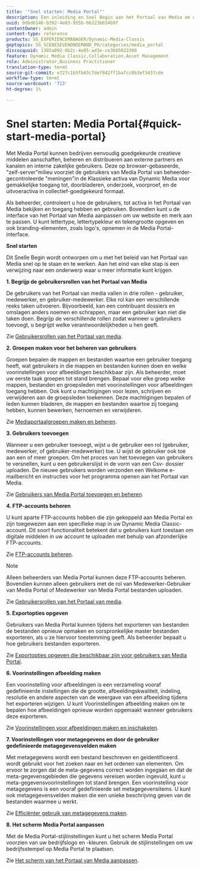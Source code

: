 ```yaml
---
title: '"Snel starten: Media Portal"'
description: Een inleiding en Snel Begin aan het Portaal van Media om u te helpen snel met de technieken en het beleid van het Portaal van Media in gebruik worden.
uuid: 0dbd6146-b392-4e03-955b-0b323b654b9f
contentOwner: admin
content-type: reference
products: SG_EXPERIENCEMANAGER/Dynamic-Media-Classic
geptopics: SG_SCENESEVENONDEMAND_PK/categories/media_portal
discoiquuid: 1385a092-0b2c-4e05-ad1e-ce3685022300
feature: Dynamic Media Classic,Collaboration,Asset Management
role: Administrator,Business Practitioner
translation-type: tm+mt
source-git-commit: e727c1b5fb43c7def842ff1bafcc8b3ef3437cde
workflow-type: tm+mt
source-wordcount: '713'
ht-degree: 1%

---
```



# Snel starten: Media Portal{#quick-start-media-portal}

Met Media Portal kunnen bedrijven eenvoudig goedgekeurde creatieve middelen aanschaffen, beheren en distribueren aan externe partners en kanalen en interne zakelijke gebruikers. Deze op browser-gebaseerde, &quot;zelf-server&quot;milieu voorziet de gebruikers van Media Portal van beheerder-gecontroleerde &quot;meningen&quot;in de Klassieke activa van Dynamic Media voor gemakkelijke toegang tot, doorbladeren, onderzoek, voorproef, en de uitvoeractiva in collectief-goedgekeurd formaat.

Als beheerder, controleert u hoe de gebruikers, tot activa in het Portaal van Media bekijken en toegang hebben en gebruiken. Bovendien kunt u de interface van het Portaal van Media aanpassen om uw website en merk aan te passen. U kunt lettertype, lettertypekleur en tekengrootte opgeven en ook branding-elementen, zoals logo&#39;s, opnemen in de Media Portal-interface.

**Snel starten**

Dit Snelle Begin wordt ontworpen om u met het beleid van het Portaal van Media snel op te staan en te werken. Aan het eind van elke stap is een verwijzing naar een onderwerp waar u meer informatie kunt krijgen.

**1. Begrijp de gebruikersrollen van het Portaal van Media**

De gebruikers van het Portaal van media vallen in drie rollen - gebruiker, medewerker, en gebruiker-medewerker. Elke rol kan een verschillende reeks taken uitvoeren. Bijvoorbeeld, kan een contribuant dossiers en omslagen anders noemen en schrappen, maar een gebruiker kan niet die taken doen. Begrijp de verschillende rollen zodat wanneer u gebruikers toevoegt, u begrijpt welke verantwoordelijkheden u hen geeft.

Zie [Gebruikersrollen van het Portaal van media](media-portal-user-roles.md#media_portal_user_roles).

**2. Groepen maken voor het beheren van gebruikers**

Groepen bepalen de mappen en bestanden waartoe een gebruiker toegang heeft, wat gebruikers in die mappen en bestanden kunnen doen en welke voorinstellingen voor afbeeldingen beschikbaar zijn. Als beheerder, moet uw eerste taak groepen tot stand brengen. Bepaal voor elke groep welke mappen, bestanden en groepsleden met voorinstellingen voor afbeeldingen toegang hebben. Ook kunt u machtigingen voor lezen, schrijven en verwijderen aan de groepsleden toekennen. Deze machtigingen bepalen of leden kunnen bladeren, de mappen en bestanden waartoe zij toegang hebben, kunnen bewerken, hernoemen en verwijderen.

Zie [Mediaportaalgroepen maken en beheren](creating-media-portal-groups.md#creating_and_managing_media_portal_groups).

**3. Gebruikers toevoegen**

Wanneer u een gebruiker toevoegt, wijst u de gebruiker een rol (gebruiker, medewerker, of gebruiker-medewerker) toe. U wijst de gebruiker ook toe aan een of meer groepen. Om het proces van het toevoegen van gebruikers te versnellen, kunt u een gebruikerslijst in de vorm van een Csv- dossier uploaden. De nieuwe gebruikers worden verzonden een Welkome e-mailbericht en instructies voor het programma openen aan het Portaal van Media.

Zie [Gebruikers van Media Portal toevoegen en beheren](adding-media-portal-users.md#adding_and_managing_media_portal_users).

**4. FTP-accounts beheren**

U kunt aparte FTP-accounts hebben die zijn gekoppeld aan Media Portal en zijn toegewezen aan een specifieke map in uw Dynamic Media Classic-account. Dit soort functionaliteit betekent dat u gebruikers kunt toestaan om digitale middelen in uw account te uploaden met behulp van afzonderlijke FTP-accounts.

Zie [FTP-accounts beheren](ftp-accounts.md#managing_ftp_accounts).

>[!NOTE]
>
>Alleen beheerders van Media Portal kunnen deze FTP-accounts beheren. Bovendien kunnen alleen gebruikers met de rol van Medewerker-Gebruiker van Media Portal of Medewerker van Media Portal bestanden uploaden.

Zie [Gebruikersrollen van het Portaal van media](media-portal-user-roles.md#media_portal_user_roles).

**5. Exportopties opgeven**

Gebruikers van Media Portal kunnen tijdens het exporteren van bestanden de bestanden opnieuw opmaken en oorspronkelijke master bestanden exporteren, als u ze hiervoor toestemming geeft. Als beheerder bepaalt u hoe gebruikers bestanden exporteren.

Zie [Exportopties opgeven die beschikbaar zijn voor gebruikers van Media Portal](specifying-export-options-available-media.md#specifying_export_options_available_to_media_portal_users).

**6. Voorinstellingen afbeelding maken**

Een voorinstelling voor afbeeldingen is een verzameling vooraf gedefinieerde instellingen die de grootte, afbeeldingskwaliteit, indeling, resolutie en andere aspecten van de weergave van een afbeelding tijdens het exporteren wijzigen. U kunt Voorinstellingen afbeelding maken om te bepalen hoe afbeeldingen opnieuw worden opgemaakt wanneer gebruikers deze exporteren.

Zie [Voorinstellingen voor afbeeldingen maken en inschakelen](creating-enabling-image-presets.md#creating_and_enabling_image_presets).

**7. Voorinstellingen voor metagegevens en door de gebruiker gedefinieerde metagegevensvelden maken**

Met metagegevens wordt een bestand beschreven en geïdentificeerd. wordt gebruikt voor het zoeken naar en het ordenen van elementen. Om ervoor te zorgen dat de meta-gegevens correct worden ingegaan en dat de meta-gegevensgebieden die gegevens vereisen worden ingevuld, kunt u meta-gegevensvoorinstellingen tot stand brengen. Een voorinstelling voor metagegevens is een vooraf gedefinieerde set metagegevensitems. U kunt ook metagegevensvelden maken die een unieke beschrijving geven van de bestanden waarmee u werkt.

Zie [Efficiënter gebruik van metagegevens maken](making-efficient-metadata.md#making_more_efficient_use_of_metadata).

**8. Het scherm Media Portal aanpassen**

Met de Media Portal-stijlinstellingen kunt u het scherm Media Portal voorzien van uw bedrijfslogo en -kleuren. Gebruik de stijlinstellingen om uw bedrijfsstempel op Media Portal te plaatsen.

Zie [Het scherm van het Portaal van Media aanpassen](customizing-media-portal-screen.md#customizing_the_media_portal_screen).
